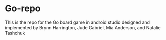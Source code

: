 # Go-repo
This is the repo for the Go board game in android studio designed and implemented by Brynn Harrington, Jude Gabriel, Mia Anderson, and Natalie Tashchuk
